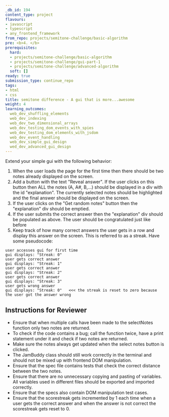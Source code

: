 ```yaml
---
_db_id: 194
content_type: project
flavours:
- javascript
- typescript
- any_frontend_framework
from_repo: projects/semitone-challenge/basic-algorithm
pre: <b>4. </b>
prerequisites:
  hard:
  - projects/semitone-challenge/basic-algorithm
  - projects/semitone-challenge/gui-part-1
  - projects/semitone-challenge/advanced-algorithm
  soft: []
ready: true
submission_type: continue_repo
tags:
- html
- css
title: semitone difference - A gui that is more...awesome
weight: 4
learning_outcomes: 
  web_dev_shuffling_elements
  web_dev_indexing
  web_dev_two_dimensional_arrays
  web_dev_testing_dom_events_with_spies
  web_dev_testing_dom_elements_with_jsdom
  web_dev_event_handling
  web_dev_simple_gui_design 
  wed_dev_advanced_gui_design 
---
```


Extend your simple gui with the following behavior:

1. When the user loads the page for the first time then there should be two notes already displayed on the screen.
2. Add a button with the text "Reveal answer". If the user clicks on this button then ALL the notes (A, A#, B,...) should be displayed in a div with the id "explanation". The currently selected notes should be highlighted and the final answer should be displayed on the screen.
3. If the user clicks on the "Get random notes" button then the "explanation" div should be emptied.
4. If the user submits the correct answer then the "explanation" div should be populated as above. The user should be congratulated just like before
5. Keep track of how many correct answers the user gets in a row and display this answer on the screen. This is referred to as a streak. Have some pseudocode:

```
user accesses gui for first time
gui displays: "Streak: 0"
user gets correct answer
gui displays: "Streak: 1"
user gets correct answer
gui displays: "Streak: 2"
user gets correct answer
gui displays: "Streak: 3"
user gets wrong answer
gui displays: "Streak: 0"   <<< the streak is reset to zero because the user got the answer wrong
```

## Instructions for Reviewer
- Ensure that when multiple calls have been made to the selectNotes function only two notes are returned. 
- To check if the code contains a bug; call the function twice, have a print statement under it and check if two notes are returned.
- Make sure the notes always get updated when the select notes button is clicked.
- The JamBuddy class should still work correctly in the terminal and should not be mixed up with frontend DOM manipulation.
- Ensure that the spec file contains tests that check the correct distance between the two notes.
- Ensure that there are no unnecessary copying and pasting of variables. All variables used in different files should be exported and imported correctly.
- Ensure that the specs also contain DOM manipulation test cases.
- Ensure that the scorestreak gets incremented by 1 each time when a user gets the correct answer and when the answer is not correct the scorestreak gets reset to 0.